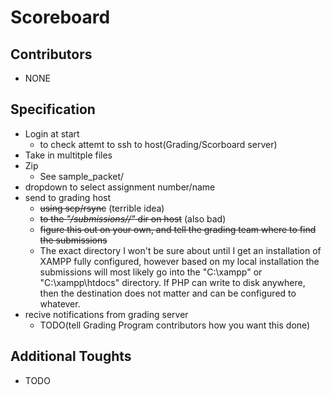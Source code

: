 # Scoreboard

## Contributors
- NONE

## Specification
- Login at start
  - to check attemt to ssh to host(Grading/Scorboard server)
- Take in multitple files
- Zip
  - See sample_packet/
- dropdown to select assignment number/name
- send to grading host
  - ~~using scp/rsync~~ (terrible idea)
  - ~~to the *"/submissions/<team id>/"* dir on host~~ (also bad)
  - ~~figure this out on your own, and tell the grading team where to find the submissions~~
  - The exact directory I won't be sure about until I get an installation of XAMPP fully configured, however based on my local installation the submissions will most likely go into the "C:\xampp\" or "C:\xampp\htdocs" directory. If PHP can write to disk anywhere, then the destination does not matter and can be configured to whatever.
- recive notifications from grading server
  - TODO(tell Grading Program contributors how you want this done)

## Additional Toughts
- TODO
